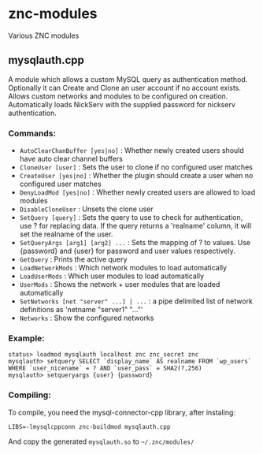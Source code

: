 # znc-modules
Various ZNC modules


## mysqlauth.cpp

A module which allows a custom MySQL query as authentication method. Optionally it can Create and Clone an user account if no account exists. Allows custom networks and modules to be configured on creation. Automatically loads NickServ with the supplied password for nickserv authentication.

### Commands:

* `AutoClearChanBuffer [yes|no]` : Whether newly created users should have auto clear channel buffers
* `CloneUser [user]` : Sets the user to clone if no configured user matches
* `CreateUser [yes|no]` : Whether the plugin should create a user when no configured user matches
* `DenyLoadMod [yes|no]` : Whether newly created users are allowed to load modules
* `DisableCloneUser` : Unsets the clone user
* `SetQuery [query]` : Sets the query to use to check for authentication, use ? for replacing data. If the query returns a 'realname' column, it will set the realname of the user.
* `SetQueryArgs [arg1] [arg2] ...` : Sets the mapping of ? to values. Use {password} and {user} for password and user values respectively.
* `GetQuery` : Prints the active query
* `LoadNetworkMods` : Which network modules to load automatically
* `LoadUserMods` : Which user modules to load automatically
* `UserMods` : Shows the network + user modules that are loaded automatically
* `SetNetworks [net "server" ...] | ...` : a pipe delimited list of network definitions as 'netname "server1" "..."'
* `Networks` : Show the configured networks

### Example:

```
status> loadmod mysqlauth localhost znc znc_secret znc
mysqlauth> setquery SELECT `display_name` AS realname FROM `wp_users` WHERE `user_nicename` = ? AND `user_pass` = SHA2(?,256)
mysqlauth> setqueryargs {user} {password}
```

### Compiling:

To compile, you need the mysql-connector-cpp library, after instaling:

```
LIBS=-lmysqlcppconn znc-buildmod mysqlauth.cpp
```

And copy the generated `mysqlauth.so` to `~/.znc/modules/`
